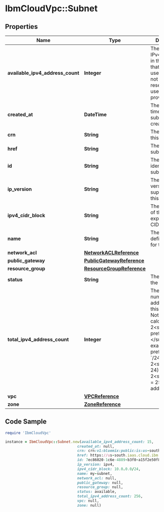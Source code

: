 # IbmCloudVpc::Subnet

## Properties

Name | Type | Description | Notes
------------ | ------------- | ------------- | -------------
**available_ipv4_address_count** | **Integer** | The number of IPv4 addresses in this subnet that are not in-use, and have not been reserved by the user or the provider. | 
**created_at** | **DateTime** | The date and time that the subnet was created | 
**crn** | **String** | The CRN for this subnet | 
**href** | **String** | The URL for this subnet | 
**id** | **String** | The unique identifier for this subnet | 
**ip_version** | **String** | The IP version(s) supported by this subnet | 
**ipv4_cidr_block** | **String** | The IPv4 range of the subnet, expressed in CIDR format | 
**name** | **String** | The user-defined name for this subnet | 
**network_acl** | [**NetworkACLReference**](NetworkACLReference.md) |  | 
**public_gateway** | [**PublicGatewayReference**](PublicGatewayReference.md) |  | [optional] 
**resource_group** | [**ResourceGroupReference**](ResourceGroupReference.md) |  | 
**status** | **String** | The status of the subnet | 
**total_ipv4_address_count** | **Integer** | The total number of IPv4 addresses in this subnet.  Note: This is calculated as 2&lt;sup&gt;(32 − prefix length)&lt;/sup&gt;. For example, the prefix length &#x60;/24&#x60; gives:&lt;br&gt; 2&lt;sup&gt;(32 − 24)&lt;/sup&gt; &#x3D; 2&lt;sup&gt;8&lt;/sup&gt; &#x3D; 256 addresses. | 
**vpc** | [**VPCReference**](VPCReference.md) |  | 
**zone** | [**ZoneReference**](ZoneReference.md) |  | 

## Code Sample

```ruby
require 'IbmCloudVpc'

instance = IbmCloudVpc::Subnet.new(available_ipv4_address_count: 15,
                                 created_at: null,
                                 crn: crn:v1:bluemix:public:is:us-south-1:a/123456::subnet:7ec86020-1c6e-4889-b3f0-a15f2e50f87e,
                                 href: https://us-south.iaas.cloud.ibm.com/v1/subnets/7ec86020-1c6e-4889-b3f0-a15f2e50f87e,
                                 id: 7ec86020-1c6e-4889-b3f0-a15f2e50f87e,
                                 ip_version: ipv4,
                                 ipv4_cidr_block: 10.0.0.0/24,
                                 name: my-subnet,
                                 network_acl: null,
                                 public_gateway: null,
                                 resource_group: null,
                                 status: available,
                                 total_ipv4_address_count: 256,
                                 vpc: null,
                                 zone: null)
```



